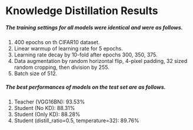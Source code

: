 # Knowledge Distillation Results

##### The training settings for all models were identical and were as follows.

1. 400 epochs on th CIFAR10 dataset.
2. Linear warmup of learning rate for 5 epochs.
3. Learning rate decay by 10-fold after epochs 300, 350, 375.
4. Data augmentation by random horizontal flip, 4-pixel padding, 32 sized random cropping, then division by 255.
5. Batch size of 512.

##### The best performances of models on the test set are as follows.

1. Teacher (VGG16BN): 93.53%
2. Student (No KD): 88.31%
3. Student (Only KD): 88.28%
4. Student (distill_ratio=0.5, temperature=32): 89.76%
